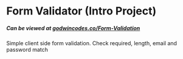 # Form Validator (Intro Project)
##### Can be viewed at [godwincodes.co/Form-Validation](http://godwincodes.co/Form-Validation/)
Simple client side form validation. Check required, length, email and password match
